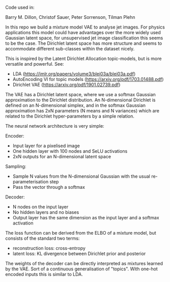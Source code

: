 Code used in:

Barry M. Dillon, Christof Sauer, Peter Sorrenson, Tilman Plehn

In this repo we build a mixture model VAE to analyse jet images.
For physics applications this model could have advantages over the more widely used Gaussian latent space, for unsupervised jet image classification this seems to be the case.
The Dirichlet latent space has more structure and seems to accommodate different sub-classes within the dataset nicely.

This is inspired by the Latent Dirichlet Allocation topic-models, but is more versatile and powerful.
See:
 - LDA (https://jmlr.org/papers/volume3/blei03a/blei03a.pdf)
 - AutoEncoding VI for topic models (https://arxiv.org/pdf/1703.01488.pdf)
 - Dirichlet VAE (https://arxiv.org/pdf/1901.02739.pdf)

The VAE has a Dirichlet latent space, where we use a softmax Gaussian approximation to the Dirichlet distribution.
An N-dimensional Dirichlet is defined on an N-dimensional simplex, and in the softmax Gaussian approximation has 2xN parameters (N means and N variances) which are related to the Dirichlet hyper-parameters by a simple relation.

The neural network architecture is very simple:

Encoder:
 - Input layer for a pixelised image
 - One hidden layer with 100 nodes and SeLU activations
 - 2xN outputs for an N-dimensional latent space

Sampling:
 - Sample N values from the N-dimensional Gaussian with the usual re-parameterisation step
 - Pass the vector through a softmax

Decoder:
 - N nodes on the input layer
 - No hidden layers and no biases
 - Output layer has the same dimension as the input layer and a softmax activation

The loss function can be derived from the ELBO of a mixture model, but consists of the standard two terms:
 - reconstruction loss: cross-entropy
 - latent loss: KL divergence between Dirichlet prior and posterior

The weights of the decoder can be directly interpreted as mixtures learned by the VAE.
Sort of a continuous generalisation of "topics".
With one-hot encoded inputs this is similar to LDA.

